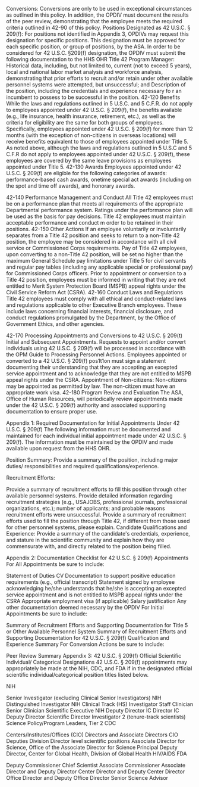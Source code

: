 
Conversions: Conversions are only to be used in exceptional circumstances as outlined in this policy. In addition, the OPDIV must document the results of the peer review, demonstrating that the employee meets the required criteria outlined in 42-90 of this policy.
Positions Designated as 42 U.S.C. § 209(f): For positions not identified in Appendix 3, OPDIVs may request this designation for specific positions. This designation must be approved for each specific position, or group of positions, by the ASA. In order to be considered for 42 U.S.C. §209(f) designation, the OPDIV must submit the following documentation to the HHS OHR Title 42 Program Manager:
Historical data, including, but not limited to, current (not to exceed 5 years), local and national labor market analysis and workforce analysis, demonstrating that prior efforts to recruit and/or retain under other available personnel systems were attempted, but unsuccessful; and
Description of the position, including the credentials and experience necessary fo r an incumbent to possess to be successful in the position.
42-120 Benefits
While the laws and regulations outlined in 5 U.S.C. and 5 C.F.R. do not apply to employees appointed under 42 U.S.C. § 209(f), the benefits available (e.g., life insurance, health insurance, retirement, etc.), as well as the criteria for eligibility are the same for both groups of employees. Specifically, employees appointed under 42 U.S.C. § 209(f) for more than 12 months (with the exception of non-citizens in overseas locations) will receive benefits equivalent to those of employees appointed under Title 5.
As noted above, although the laws and regulations outlined in 5 U.S.C and 5 C.F.R do not apply to employees appointed under 42 U.S.C. § 209(f), these employees are covered by the same leave provisions as employees appointed under Title 5.
42-130 Awards
Employees appointed under 42 U.S.C. § 209(f) are eligible for the following categories of awards: performance-based cash awards, onetime special act awards (including on the spot and time off awards), and honorary awards.

42-140 Performance Management and Conduct
All Title 42 employees must be on a performance plan that meets all requirements of the appropriate Departmental performance system. Ratings under the performance plan will be used as the basis for pay decisions.
Title 42 employees must maintain acceptable performance and conduct m order to be retained in their positions.
42-150 Other Actions
If an employee voluntarily or involuntarily separates from a Title 42 position and seeks to return to a non-Title 42 position, the employee may be considered in accordance with all civil service or Commissioned Corps requirements. Pay of Title 42 employees, upon converting to a non-Title 42 position, will be set no higher than the maximum General Schedule pay limitations under Title 5 for civil servants and regular pay tables (including any applicable special or professional pay) for Commissioned Corps officers.
Prior to appointment or conversion to a Title 42 position, employees must be informed in writing that they are not entitled to Merit System Protection Board (MSPB) appeal rights under the Civil Service Reform Act (CSRA).
42-160 Conduct Laws and Regulations
Title 42 employees must comply with all ethical and conduct-related laws and regulations applicable to other Executive Branch employees. These include laws concerning financial interests, financial disclosure, and conduct regulations promulgated by the Department, by the Office of Government Ethics, and other agencies.

42-170 Processing Appointments and Conversions to 42 U.S.C. § 209(t)
Initial and Subsequent Appointments. Requests to appoint and/or convert individuals using 42 U.S.C. § 209(f) will be processed in accordance with the OPM Guide to Processing Personnel Actions.
Employees appointed or converted to a 42 U.S.C. § 209(f) pos1t1on must sign a statement documenting their understanding that they are accepting an excepted service appointment and to acknowledge that they are not entitled to MSPB appeal rights under the CSRA.
Appointment of Non-citizens: Non-citizens may be appointed as permitted by law. The non-citizen must have an appropriate work visa.
42-180 Program Review and Evaluation
The ASA, Office of Human Resources, will periodically review appointments made under the 42 U.S.C. § 209(f) authority and associated supporting documentation to ensure proper use.


Appendix 1: Required Documentation for Initial Appointments Under 42 U.S.C. § 209(f)
The following information must be documented and maintained for each individual initial appointment made under 42 U.S.C. § 209(f). The information must be maintained by the OPDIV and made available upon request from the HHS OHR.

Position Summary: Provide a summary of the position, including major duties/ responsibilities and required qualifications/experience.

Recruitment Efforts:

Provide a summary of recruitment efforts to fill this position through other available personnel systems. Provide detailed information regarding recruitment strategies (e.g., USAJOBS, professional journals, professional organizations, etc.); number of applicants; and probable reasons recruitment efforts were unsuccessful.
Provide a summary of recruitment efforts used to fill the position through Title 42, if different from those used for other personnel systems, please explain.
Candidate Qualifications and Experience: Provide a summary of the candidate's credentials, experience, and stature in the scientific community and explain how they are commensurate with, and directly related to the position being filled.

Appendix 2: Documentation Checklist for 42 U.S.C. § 209(f) Appointments
For All Appointments be sure to include:

Statement of Duties
CV
Documentation to support positive education requirements (e.g., official transcript)
Statement signed by employee acknowledging he/she understands that he/she is accepting an excepted service appointment and is not entitled to MSPB appeal rights under the CSRA
Appropriate employment visa (if applicable)
Salary justification
Any other documentation deemed necessary by the OPDIV
For Initial Appointments be sure to include:

Summary of Recruitment Efforts and Supporting Documentation for Title 5 or Other Available Personnel System
Summary of Recruitment Efforts and Supporting Documentation for 42 U.S.C. § 209(f)
Qualification and Experience Summary
For Conversion Actions be sure to include:

Peer Review Summary
Appendix 3: 42 U.S.C. § 209(f) Official Scientific Individual/ Categorical Designations
42 U.S.C. § 209(f) appointments may appropriately be made at the NIH, CDC, and FDA if in the designated official scientific individual/categorical position titles listed below.

NIH

Senior Investigator (excluding Clinical Senior Investigators) NIH Distinguished Investigator
NIH Clinical Track (HS)
Investigator
Staff Clinician
Senior Clinician Scientific Executive NIH Deputy Director
IC Director
IC Deputy Director Scientific Director
Investigator 2 (tenure-track scientists) Science Policy/Program Leaders, Tier 2
CDC

Centers/Institutes/Offices (CIO) Directors and Associate Directors CIO Deputies
Division Director level scientific positions
Associate Director for Science, Office of the Associate Director for Science
Principal Deputy Director, Center for Global Health, Division of Global Health HIV/AIDS
FDA

Deputy Commissioner
Chief Scientist
Associate Commissioner
Associate Director and Deputy Director
Center Director and Deputy Center Director
Office Director and Deputy Office Director
Senior Science Advisor
